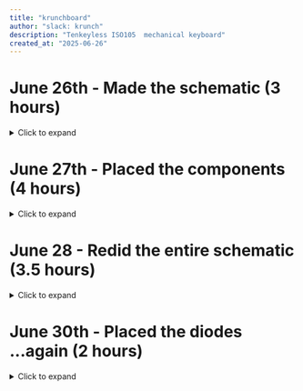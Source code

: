 ```yaml
---
title: "krunchboard"
author: "slack: krunch"
description: "Tenkeyless ISO105  mechanical keyboard"
created_at: "2025-06-26"
---
```


# June 26th - Made the schematic (3 hours)

<details>
<summary>Click to expand</summary>

Made the basic schematic with the ISO105 layout, but without the number pad.

Had to use a gpio expander because I was running low on pins

I used [keyboard-layout-editor.com](https://keyboard-layout-editor.com) and [kbfirmware.com](https://kbfirmware.com) to help.

![image](https://github.com/user-attachments/assets/db71ca8c-b90c-4bf3-b1fc-a7ff3e9036f3)

![image](https://github.com/user-attachments/assets/c9521a2d-a574-43d5-9240-c7bb2673539b)

**Time spent this session: 3 hours**

</details>

# June 27th - Placed the components (4 hours)

<details>
<summary>Click to expand</summary>

Followed this diagram

![image](https://github.com/user-attachments/assets/4e4d62dd-5f5d-4fda-b327-d8a1f31ce71e)

Spent quite a while trying to get the key switches to not overlap, but [this video](https://www.youtube.com/watch?v=8WXpGTIbxlQ&t=864s) helped a ton!

I switched the diodes and gpio expander from THT to SMT, it might be harder to solder but it's going ot look much better!

## Progress

![image](https://github.com/user-attachments/assets/78620c9c-ef76-48fd-94ef-a406fb5a7deb)

![image](https://github.com/user-attachments/assets/ec2bc2c4-b2ae-4306-aa40-87844536fc19)

## Finished the PCB layout

![image](https://github.com/user-attachments/assets/7441c98a-7816-467f-8b47-980b4c68fcb5)

![image](https://github.com/user-attachments/assets/b6367f41-5c08-495b-9791-179816e14cf7)

![image](https://github.com/user-attachments/assets/6ad96a0e-b215-4644-9d2c-473ede2da245)

**Time spent this session: 4 hours**

</details>

# June 28 - Redid the entire schematic (3.5 hours)

<details>
<summary>Click to expand</summary>

I decided to make the function key row closer to the number row, i also switched the oled from 0.96" to 0.91".

I added 5 programmable macro keys on the right and moved the volume knob to the top right.

Unfortunately I had to redo the schematic and pcb because when I changed the size of the keycaps, the column number also changed as well, which basically moved all of the keys to a new column

![image](https://github.com/user-attachments/assets/91ebcadd-7659-4b8b-8e29-64e5aa94f7e9)


![image](https://github.com/user-attachments/assets/30d7db14-7c61-4b99-b81d-be9808838b1b)

![image](https://github.com/user-attachments/assets/fe0216b5-0d94-4171-b173-546aba6a463b)

![image](https://github.com/user-attachments/assets/ff9d8d8a-ada1-4bc3-8165-e34c24130263)

**Time spent this session: 3.5 hours**

</details>


# June 30th - Placed the diodes ...again (2 hours)

<details>
<summary>Click to expand</summary>

I rotated all the symbols for key switches in the schematic by 180 degrees so that the wiring would be much cleaner, I originally tried to make a script that does that in one go, but I gaved up and decided to just rotate them all manually <img src="https://cdn.discordapp.com/emojis/1357156702943973376.webp?size=80" alt="" width="25" height="25">

I also placed all the diodes on the PCB, and whilst wiring up the columns, I realised that the row traces will block the connection

![image](https://github.com/user-attachments/assets/d28fbd1f-13dd-410f-90f1-77ff33e12cb1)

And since the hotswap sockets and diodes are both surface mounted, I'd have to create a via at all the column connections

![image](https://github.com/user-attachments/assets/5cf23016-af97-40ce-85c8-3b2a16c5ed5f)

Pretty sure I can just use the footprint that have the holes plated, that way I can just wire the column to the THT pad, I'll figure that out next time.

![image](https://github.com/user-attachments/assets/8aa9d298-7d9e-43e5-a7dd-9cd6c26c0b48)



**Time spent this session: 2 hours**

</details>
